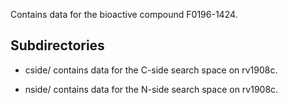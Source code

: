 Contains data for the bioactive compound F0196-1424.

## Subdirectories

- cside/ contains data for the C-side search space on rv1908c.

- nside/ contains data for the N-side search space on rv1908c.

